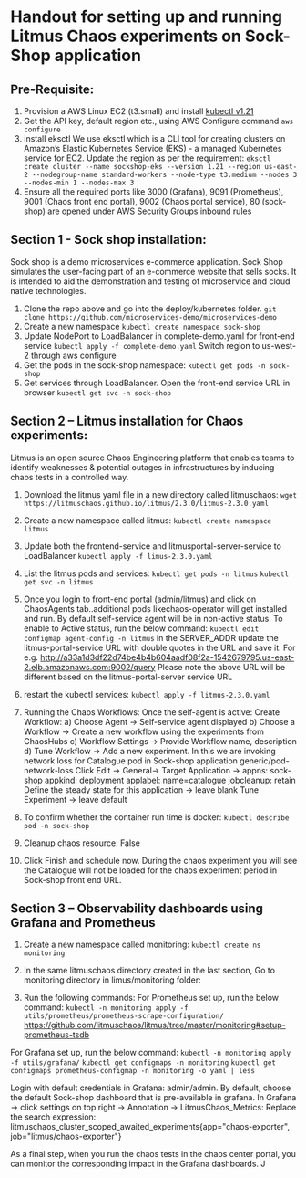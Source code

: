 # Handout for setting up and running Litmus Chaos experiments on Sock-Shop application
## Pre-Requisite:
1) Provision a AWS Linux EC2 (t3.small) and install [kubectl v1.21](https://docs.aws.amazon.com/eks/latest/userguide/install-kubectl.html)
2) Get the API key, default region etc., using AWS Configure command
```aws configure```
3) install eksctl We use eksctl which is a CLI tool for creating clusters on Amazon’s Elastic Kubernetes Service (EKS) - a managed Kubernetes service for EC2. Update the region as per the requirement:
```eksctl create cluster --name sockshop-eks --version 1.21 --region us-east-2 --nodegroup-name standard-workers --node-type t3.medium --nodes 3 --nodes-min 1 --nodes-max 3```
4) Ensure all the required ports like 3000 (Grafana), 9091 (Prometheus), 9001 (Chaos front end portal), 9002 (Chaos portal service), 80 (sock-shop) are opened under AWS Security Groups inbound rules

## Section 1 - Sock shop installation:

Sock shop is a demo microservices e-commerce application. Sock Shop simulates the user-facing part of an e-commerce website that sells socks. It is intended to aid the demonstration and testing of microservice and cloud native technologies.

1)	Clone the repo above and go into the deploy/kubernetes folder.
```git clone https://github.com/microservices-demo/microservices-demo```
2)	Create a new namespace
```kubectl create namespace sock-shop```
3)	Update NodePort to LoadBalancer in complete-demo.yaml for front-end service
```kubectl apply -f complete-demo.yaml```
Switch region to us-west-2 through aws configure
4)	Get the pods in the sock-shop namespace:
```kubectl get pods -n sock-shop```
5)	Get services through LoadBalancer. Open the front-end service URL in browser
```kubectl get svc -n sock-shop```

## Section 2 – Litmus installation for Chaos experiments:

Litmus is an open source Chaos Engineering platform that enables teams to identify weaknesses & potential outages in infrastructures by inducing chaos tests in a controlled way.

1)	Download the litmus yaml file in a new directory called litmuschaos:
```wget https://litmuschaos.github.io/litmus/2.3.0/litmus-2.3.0.yaml```
2)	Create a new namespace called litmus:
```kubectl create namespace litmus```
3)	Update both the frontend-service and litmusportal-server-service to LoadBalancer
```kubectl apply -f limus-2.3.0.yaml```
4)	List the litmus pods and services:
```kubectl get pods -n litmus```
```kubectl get svc -n litmus```

5)	Once you login to front-end portal (admin/litmus) and click on ChaosAgents tab..additional pods likechaos-operator will get installed and run. By default self-service agent will be in non-active status.  To enable to Active status, run the below command:
```kubectl edit configmap agent-config -n litmus```
in the SERVER_ADDR update the litmus-portal-service URL with double quotes in the URL and save it. For e.g. http://a33a1d3df22d74be4b4b604aadf08f2a-1542679795.us-east-2.elb.amazonaws.com:9002/query
Please note the above URL will be different based on the litmus-portal-server service URL
6)	restart the kubectl services:
```kubectl apply -f litmus-2.3.0.yaml```
7)	Running the Chaos Workflows:
Once the self-agent is active:
Create Workflow:
a) Choose Agent -> Self-service agent displayed
b) Choose a Workflow  -> Create a new workflow using the experiments from ChaosHubs
c) Workflow Settings -> Provide Workflow name, description
d) Tune Workflow -> Add a new experiment. In this we are invoking network loss for Catalogue pod in Sock-shop application
	generic/pod-network-loss
	Click Edit -> General-> Target Application -> appns: sock-shop appkind: deployment applabel: name=catalogue jobcleanup: retain
	Define the steady state for this application -> leave blank
	Tune Experiment -> leave default

8)	To confirm whether the container run time is docker:
```kubectl describe pod -n sock-shop```
9)	Cleanup chaos resource: False
10)	Click Finish and schedule now. During the chaos experiment you will see the Catalogue will not be loaded for the chaos experiment period in Sock-shop front end URL.


## Section 3 – Observability dashboards using Grafana and Prometheus

1)	Create a new namespace called monitoring:
```kubectl create ns monitoring```
2)	In the same litmuschaos directory created in the last section, Go to monitoring directory in limus/monitoring folder:

3)	Run the following commands:
For Prometheus set up, run the below command:
```kubectl -n monitoring apply -f utils/prometheus/prometheus-scrape-configuration/```
https://github.com/litmuschaos/litmus/tree/master/monitoring#setup-prometheus-tsdb

For Grafana set up, run the below command:
```kubectl -n monitoring apply -f utils/grafana/```
```kubectl get configmaps -n monitoring```
```kubectl get configmaps prometheus-configmap -n monitoring -o yaml | less```

Login with default credentials in Grafana: admin/admin. By default, choose the default Sock-shop dashboard that is pre-available in grafana.
In Grafana -> click settings on top right -> Annotation -> LitmusChaos_Metrics:
Replace the search expression: litmuschaos_cluster_scoped_awaited_experiments{app="chaos-exporter", job="litmus/chaos-exporter"}

As a final step, when you run the chaos tests in the chaos center portal, you can monitor the corresponding impact in the Grafana dashboards.
J
